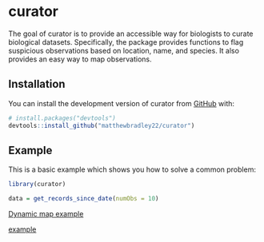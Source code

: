 
<!-- README.md is generated from README.Rmd. Please edit that file -->

# curator

<!-- badges: start -->
<!-- badges: end -->

The goal of curator is to provide an accessible way for biologists to
curate biological datasets. Specifically, the package provides functions
to flag suspicious observations based on location, name, and species. It
also provides an easy way to map observations.

## Installation

You can install the development version of curator from
[GitHub](https://github.com/) with:

``` r
# install.packages("devtools")
devtools::install_github("matthewbradley22/curator")
```

## Example

This is a basic example which shows you how to solve a common problem:

``` r
library(curator)

data = get_records_since_date(numObs = 10)
```

<a href="https://matthewbradley22.github.io/curator/curatorExample.html"
target="_blank">Dynamic map example</a>

<a href="https://matthewbradley22.github.io/curator/curatorExample.html/" target="_blank">example</a>
